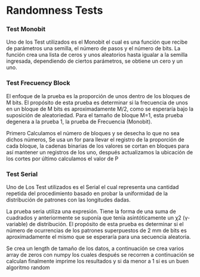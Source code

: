 # Randomness Tests

### Test Monobit

Uno de los Test utilizados es el Monobit el cual es una función que recibe de parámetros una semilla, el número de pasos y el número de bits. La función crea una lista de ceros y unos aleatorios hasta igualar a la semilla ingresada, dependiendo de ciertos parámetros, se obtiene un cero y un uno.


### Test Frecuency Block

El enfoque de la prueba es la proporción de unos dentro de los bloques de M bits. El propósito de esta prueba es determinar si la frecuencia de unos en un bloque de M bits es aproximadamente M/2, como se esperaría bajo la suposición de aleatoriedad. Para el tamaño de bloque M=1, esta prueba degenera a la prueba 1, la prueba de Frecuencia (Monobit).

Primero Calculamos el número de bloques y se desecha lo que no sea dichos números,
Se usa un for para llevar el registro de la proporción de cada bloque, la cadenas binarias de los valores se cortan en bloques para así  mantener un registros de los uno, después actualizamos la ubicación de los cortes por último calculamos el valor de P


### Test Serial

Uno de Los Test utilizados es el Serial el cual representa una cantidad repetida del procedimiento basado en probar la uniformidad de la distribución de patrones con las longitudes dadas.

La prueba seria utiliza una expresión. Tiene la forma de una suma de cuadrados y anteriormente se suponía que tenía asintóticamente un χ2 (γ-variable) de distribución. 
El propósito de esta prueba es determinar si el número de ocurrencias de los patrones superpuestos de 2 mm de bits es aproximadamente el mismo que se esperaría para una secuencia aleatoria.

Se crea un length de tamaño de los datos, a continuación se crea varios array de zeros con numpy  los cuales después se recorren a continuación se calculan
finalmente imprime los resultados y si da menor a 1 si es un buen algoritmo random
